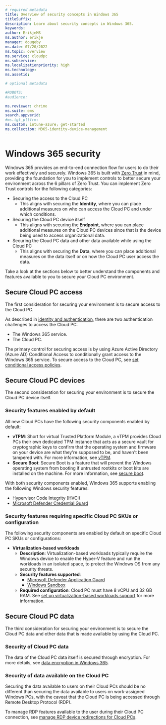 ```yaml
---
# required metadata
title: Overview of security concepts in Windows 365
titleSuffix:
description: Learn about security concepts in Windows 365.
keywords:
author: ErikjeMS  
ms.author: erikje
manager: dougeby
ms.date: 07/20/2022
ms.topic: overview
ms.service: cloudpc
ms.subservice:
ms.localizationpriority: high
ms.technology:
ms.assetid: 

# optional metadata

#ROBOTS:
#audience:

ms.reviewer: chrimo
ms.suite: ems
search.appverid: 
#ms.tgt_pltfrm:
ms.custom: intune-azure; get-started
ms.collection: M365-identity-device-management
---
```


# Windows 365 security

Windows 365 provides an end-to-end connection flow for users to do their work effectively and securely. Windows 365 is built with [Zero Trust](/security/zero-trust/zero-trust-overview) in mind, providing the foundation for you to implement controls to better secure your environment across the 6 pillars of Zero Trust. You can implement Zero Trust controls for the following categories:

- Securing the access to the Cloud PC
    - This aligns with securing the **Identity**, where you can place additional measures on who can access the Cloud PC and under which conditions.
- Securing the Cloud PC device itself
    - This aligns with securing the **Endpoint**, where you can place additional measures on the Cloud PC devices since that is the device being used to access organizational data.
- Securing the Cloud PC data and other data available while using the Cloud PC
    - This aligns with securing the **Data**, where you can place additional measures on the data itself or on how the Cloud PC user access the data.

Take a look at the sections below to better understand the components and features available to you to secure your Cloud PC environment.

## Secure Cloud PC access

The first consideration for securing your environment is to secure access to the Cloud PC.

As described in [identity and authentication](./identity-authentication.md#authentication), there are two authentication challenges to access the Cloud PC:

- The Windows 365 service.
- The Cloud PC.

The primary control for securing access is by using Azure Active Directory (Azure AD) Conditional Access to conditionally grant access to the Windows 365 service. To secure access to the Cloud PC, see [set conditional access policies](./set-conditional-access-policies.md).

## Secure Cloud PC devices

The second consideration for securing your environment is to secure the Cloud PC device itself.

### Security features enabled by default

All new Cloud PCs have the following security components enabled by default:

- **vTPM**: Short for virtual Trusted Platform Module, a vTPM provides Cloud PCs their own dedicated TPM instance that acts as a secure vault for cryptographic keys to confirm that the operating system and firmware on your device are what they're supposed to be, and haven't been tampered with. For more information, see [vTPM](/azure/virtual-machines/trusted-launch#vtpm).
- **Secure Boot**: Secure Boot is a feature that will prevent the Windows operating system from booting if untrusted rootkits or boot kits are installed on the machine. For more information, see [secure boot](/azure/virtual-machines/trusted-launch#secure-boot).

With both security components enabled, Windows 365 supports enabling the following Windows security features:

- Hypervisor Code Integrity (HVCI)
- [Microsoft Defender Credential Guard](/windows/security/identity-protection/credential-guard/credential-guard-manage)

### Security features requiring specific Cloud PC SKUs or configuration

The following security components are enabled by default on specific Cloud PC SKUs or configurations:

- **Virtualization-based workloads**
    - **Description**: Virtualization-based workloads typically require the Windows device to enable the Hyper-V feature and run the workloads in an isolated space, to protect the Windows OS from any security threats.
    - **Security features supported**:
        - [Microsoft Defender Application Guard](/windows/security/threat-protection/microsoft-defender-application-guard/md-app-guard-overview)
        - [Windows Sandbox](/windows/security/threat-protection/windows-sandbox/windows-sandbox-overview)
    - **Required configuration**: Cloud PC must have 8 vCPU and 32 GB RAM. See [set up virtualization-based workloads support](nested-virtualization.md#requirements) for more information.

## Secure Cloud PC data

The third consideration for securing your environment is to secure the Cloud PC data and other data that is made available by using the Cloud PC.

### Security of Cloud PC data

The data of the Cloud PC data itself is secured through encryption. For more details, see [data encryption in Windows 365](./encryption.md).

### Security of data available on the Cloud PC

Securing the data available to users on their Cloud PCs should be no different than securing the data available to users on work-assigned Windows PCs, with the caveat that the Cloud PC is being accessed through Remote Desktop Protocol (RDP).

To manage RDP features available to the user during their Cloud PC connection, see [manage RDP device redirections for Cloud PCs](./manage-rdp-device-redirections.md).
